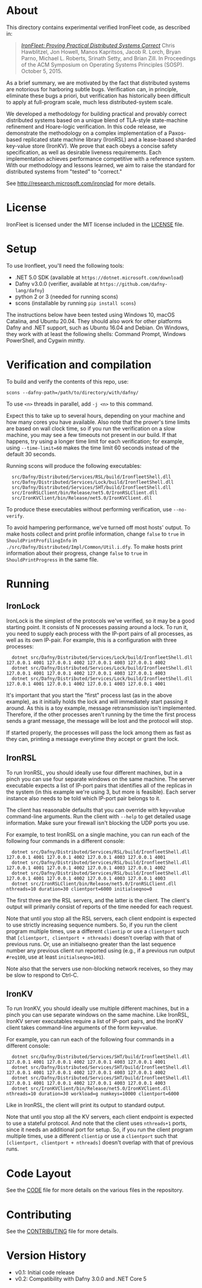 # About

This directory contains experimental verified IronFleet code,
as described in:

>  [_IronFleet: Proving Practical Distributed Systems Correct_](http://research.microsoft.com/apps/pubs/default.aspx?id=255833)
>  Chris Hawblitzel, Jon Howell, Manos Kapritsos, Jacob R. Lorch, 
>  Bryan Parno, Michael L. Roberts, Srinath Setty, and Brian Zill.
>  In Proceedings of the ACM Symposium on Operating Systems Principles (SOSP).
>  October 5, 2015.

As a brief summary, we are motivated by the fact that distributed systems are notorious
for harboring subtle bugs.  Verification can, in principle, eliminate these bugs a priori,
but verification has historically been difficult to apply at full-program scale, much less
distributed-system scale.

We developed a methodology for building practical and provably correct distributed systems
based on a unique blend of TLA-style state-machine refinement and Hoare-logic
verification.  In this code release, we demonstrate the methodology on a complex
implementation of a Paxos-based replicated state machine library (IronRSL) and a
lease-based sharded key-value store (IronKV).  We prove that each obeys a concise safety
specification, as well as desirable liveness requirements.  Each implementation achieves
performance competitive with a reference system.  With our methodology and lessons
learned, we aim to raise the standard for distributed systems from "tested" to "correct."

See http://research.microsoft.com/ironclad for more details.

# License

IronFleet is licensed under the MIT license included in the [LICENSE](./LICENSE) file.

# Setup

To use Ironfleet, you'll need the following tools:
  * .NET 5.0 SDK (available at `https://dotnet.microsoft.com/download`)
  * Dafny v3.0.0 (verifier, available at `https://github.com/dafny-lang/dafny`)
  * python 2 or 3 (needed for running scons)
  * scons (installable by running `pip install scons`)
    
The instructions below have been tested using Windows 10, macOS Catalina, and
Ubuntu 20.04.  They should also work for other platforms Dafny and .NET support,
such as Ubuntu 16.04 and Debian.  On Windows, they work with at least the
following shells: Command Prompt, Windows PowerShell, and Cygwin mintty.

# Verification and compilation

To build and verify the contents of this repo, use:

  `scons --dafny-path=/path/to/directory/with/dafny/`

To use `<n>` threads in parallel, add `-j <n>` to this command.

Expect this to take up to several hours, depending on your machine and how many
cores you have available.  Also note that the prover's time limits are based on
wall clock time, so if you run the verification on a slow machine, you may see a
few timeouts not present in our build.  If that happens, try using a longer time
limit for each verification; for example, using `--time-limit=60` makes the time
limit 60 seconds instead of the default 30 seconds.

Running scons will produce the following executables:
```
  src/Dafny/Distributed/Services/RSL/build/IronfleetShell.dll
  src/Dafny/Distributed/Services/Lock/build/IronfleetShell.dll
  src/Dafny/Distributed/Services/SHT/build/IronfleetShell.dll
  src/IronRSLClient/bin/Release/net5.0/IronRSLClient.dll
  src/IronKVClient/bin/Release/net5.0/IronKVClient.dll
```

To produce these executables without performing verification, use `--no-verify`.

To avoid hampering performance, we've turned off most hosts' output.  To make
hosts collect and print profile information, change `false` to `true` in
`ShouldPrintProfilingInfo` in `./src/Dafny/Distributed/Impl/Common/Util.i.dfy`.
To make hosts print information about their progress, change `false` to `true`
in `ShouldPrintProgress` in the same file.

# Running

## IronLock

IronLock is the simplest of the protocols we've verified, so it may be a good
starting point.  It consists of N processes passing around a lock. To run it,
you need to supply each process with the IP-port pairs of all processes, as well
as its own IP-pair. For example, this is a configuration with three processes:

```
  dotnet src/Dafny/Distributed/Services/Lock/build/IronfleetShell.dll 127.0.0.1 4001 127.0.0.1 4002 127.0.0.1 4003 127.0.0.1 4002
  dotnet src/Dafny/Distributed/Services/Lock/build/IronfleetShell.dll 127.0.0.1 4001 127.0.0.1 4002 127.0.0.1 4003 127.0.0.1 4003
  dotnet src/Dafny/Distributed/Services/Lock/build/IronfleetShell.dll 127.0.0.1 4001 127.0.0.1 4002 127.0.0.1 4003 127.0.0.1 4001
```

It's important that you start the "first" process last (as in the above
example), as it initially holds the lock and will immediately start passing it
around. As this is a toy example, message retransmission isn't implemented.
Therefore, if the other processes aren't running by the time the first process
sends a grant message, the message will be lost and the protocol will stop.

If started properly, the processes will pass the lock among them as fast as they
can, printing a message everytime they accept or grant the lock.

## IronRSL

To run IronRSL, you should ideally use four different machines, but in a pinch
you can use four separate windows on the same machine. The server executable
expects a list of IP-port pairs that identifies all of the replicas in the
system (in this example we're using 3, but more is feasible). Each server
instance also needs to be told which IP-port pair belongs to it.

The client has reasonable defaults that you can override with key=value
command-line arguments. Run the client with `--help` to get detailed usage
information. Make sure your firewall isn't blocking the UDP ports you use.

For example, to test IronRSL on a single machine, you can run each of the
following four commands in a different console:

```
  dotnet src/Dafny/Distributed/Services/RSL/build/IronfleetShell.dll 127.0.0.1 4001 127.0.0.1 4002 127.0.0.1 4003 127.0.0.1 4001
  dotnet src/Dafny/Distributed/Services/RSL/build/IronfleetShell.dll 127.0.0.1 4001 127.0.0.1 4002 127.0.0.1 4003 127.0.0.1 4002
  dotnet src/Dafny/Distributed/Services/RSL/build/IronfleetShell.dll 127.0.0.1 4001 127.0.0.1 4002 127.0.0.1 4003 127.0.0.1 4003
  dotnet src/IronRSLClient/bin/Release/net5.0/IronRSLClient.dll nthreads=10 duration=30 clientport=6000 initialseqno=0
```

The first three are the RSL servers, and the latter is the client.  The client's
output will primarily consist of reports of the time needed for each request.

Note that until you stop all the RSL servers, each client endpoint is expected
to use strictly increasing sequence numbers. So, if you run the client program
multiple times, use a different `clientip` or use a `clientport` such that
`[clientport, clientport + nthreads)` doesn't overlap with that of previous
runs.  Or, use an initialseqno greater than the last sequence number any
previous client run reported using (e.g., if a previous run output `#req100`,
use at least `initialseqno=101`).

Note also that the servers use non-blocking network receives, so they may be
slow to respond to Ctrl-C.

## IronKV

To run IronKV, you should ideally use multiple different machines, but in a
pinch you can use separate windows on the same machine. Like IronRSL, IronKV
server executables require a list of IP-port pairs, and the IronKV client
takes command-line arguments of the form key=value.

For example, you can run each of the following four commands in a different
console:
```
  dotnet src/Dafny/Distributed/Services/SHT/build/IronfleetShell.dll 127.0.0.1 4001 127.0.0.1 4002 127.0.0.1 4003 127.0.0.1 4001
  dotnet src/Dafny/Distributed/Services/SHT/build/IronfleetShell.dll 127.0.0.1 4001 127.0.0.1 4002 127.0.0.1 4003 127.0.0.1 4002
  dotnet src/Dafny/Distributed/Services/SHT/build/IronfleetShell.dll 127.0.0.1 4001 127.0.0.1 4002 127.0.0.1 4003 127.0.0.1 4003
  dotnet src/IronKVClient/bin/Release/net5.0/IronKVClient.dll nthreads=10 duration=30 workload=g numkeys=10000 clientport=6000
```

Like in IronRSL, the client will print its output to standard output.

Note that until you stop all the KV servers, each client endpoint is expected to
use a stateful protocol. And note that the client uses `nthreads+1` ports, since
it needs an additional port for setup. So, if you run the client program
multiple times, use a different `clientip` or use a `clientport` such that
`[clientport, clientport + nthreads]` doesn't overlap with that of previous
runs.

# Code Layout

See the [CODE](./CODE.md) file for more details on the various files in the
repository.

# Contributing

See the [CONTRIBUTING](./CONTRIBUTING.md) file for more details.

# Version History
- v0.1:  Initial code release
- v0.2:  Compatibility with Dafny 3.0.0 and .NET Core 5
